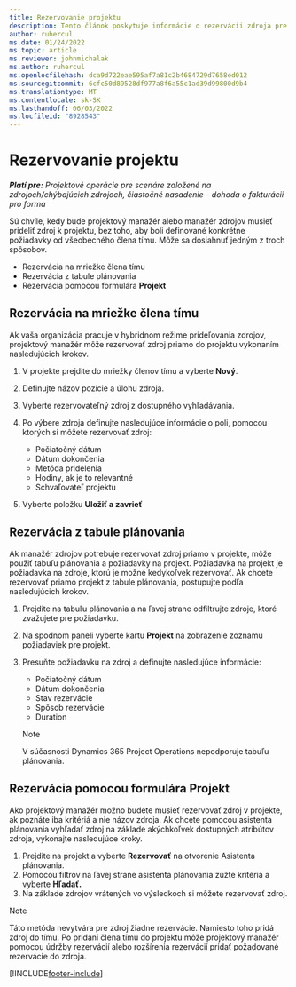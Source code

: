 ```yaml
---
title: Rezervovanie projektu
description: Tento článok poskytuje informácie o rezervácii zdroja pre projekt.
author: ruhercul
ms.date: 01/24/2022
ms.topic: article
ms.reviewer: johnmichalak
ms.author: ruhercul
ms.openlocfilehash: dca9d722eae595af7a81c2b4684729d7658ed012
ms.sourcegitcommit: 6cfc50d89528df977a8f6a55c1ad39d99800d9b4
ms.translationtype: MT
ms.contentlocale: sk-SK
ms.lasthandoff: 06/03/2022
ms.locfileid: "8928543"
---
```

# <a name="book-to-a-project"></a>Rezervovanie projektu

_**Platí pre:** Projektové operácie pre scenáre založené na zdrojoch/chýbajúcich zdrojoch, čiastočné nasadenie – dohoda o fakturácii pro forma_

Sú chvíle, kedy bude projektový manažér alebo manažér zdrojov musieť prideliť zdroj k projektu, bez toho, aby boli definované konkrétne požiadavky od všeobecného člena tímu. Môže sa dosiahnuť jedným z troch spôsobov.

- Rezervácia na mriežke člena tímu
- Rezervácia z tabule plánovania
- Rezervácia pomocou formulára **Projekt**

## <a name="book-from-the-team-member-grid"></a>Rezervácia na mriežke člena tímu

Ak vaša organizácia pracuje v hybridnom režime prideľovania zdrojov, projektový manažér môže rezervovať zdroj priamo do projektu vykonaním nasledujúcich krokov.

1. V projekte prejdite do mriežky členov tímu a vyberte **Nový**.
2. Definujte názov pozície a úlohu zdroja.
3. Vyberte rezervovateľný zdroj z dostupného vyhľadávania.
4. Po výbere zdroja definujte nasledujúce informácie o poli, pomocou ktorých si môžete rezervovať zdroj:

    - Počiatočný dátum
    - Dátum dokončenia
    - Metóda pridelenia
    - Hodiny, ak je to relevantné
    - Schvaľovateľ projektu

6. Vyberte položku **Uložiť a zavrieť**

## <a name="book-from-the-schedule-board"></a>Rezervácia z tabule plánovania

Ak manažér zdrojov potrebuje rezervovať zdroj priamo v projekte, môže použiť tabuľu plánovania a požiadavky na projekt. Požiadavka na projekt je požiadavka na zdroje, ktorú je možné kedykoľvek rezervovať. Ak chcete rezervovať priamo projekt z tabule plánovania, postupujte podľa nasledujúcich krokov.

1. Prejdite na tabuľu plánovania a na ľavej strane odfiltrujte zdroje, ktoré zvažujete pre požiadavku.
2. Na spodnom paneli vyberte kartu **Projekt** na zobrazenie zoznamu požiadaviek pre projekt.
3. Presuňte požiadavku na zdroj a definujte nasledujúce informácie:

    - Počiatočný dátum
    - Dátum dokončenia
    - Stav rezervácie
    - Spôsob rezervácie
    - Duration
   
   > [!NOTE]
   > V súčasnosti Dynamics 365 Project Operations nepodporuje tabuľu plánovania.   

## <a name="book-from-the-project-form"></a>Rezervácia pomocou formulára Projekt

Ako projektový manažér možno budete musieť rezervovať zdroj v projekte, ak poznáte iba kritériá a nie názov zdroja. Ak chcete pomocou asistenta plánovania vyhľadať zdroj na základe akýchkoľvek dostupných atribútov zdroja, vykonajte nasledujúce kroky. 

1. Prejdite na projekt a vyberte **Rezervovať** na otvorenie Asistenta plánovania.
2. Pomocou filtrov na ľavej strane asistenta plánovania zúžte kritériá a vyberte **Hľadať.**
3. Na základe zdrojov vrátených vo výsledkoch si môžete rezervovať zdroj.

> [!NOTE]
> Táto metóda nevytvára pre zdroj žiadne rezervácie. Namiesto toho pridá zdroj do tímu. Po pridaní člena tímu do projektu môže projektový manažér pomocou údržby rezervácií alebo rozšírenia rezervácií pridať požadované rezervácie do zdroja.


[!INCLUDE[footer-include](../includes/footer-banner.md)]
